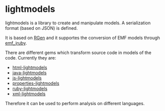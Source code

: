 lightmodels
===========

lightmodels is a library to create and manipulate models. A serialization format (based on JSON) is defined.

It is based on [RGen]((http://github.com/mthiede/rgen)) and it supportes the conversion of EMF models through [emf_jruby](http://github.com/ftomassetti/emf_jruby).

There are different gems which transform source code in models of the code. Currently they are:
* [html-lightmodels](http://github.com/ftomassetti/html-lightmodels)
* [java-lightmodels](http://github.com/ftomassetti/java-lightmodels)
* [js-lightmodels](http://github.com/ftomassetti/js-lightmodels)
* [properties-lightmodels](http://github.com/ftomassetti/properties-lightmodels)
* [ruby-lightmodels](http://github.com/ftomassetti/ruby-lightmodels)
* [xml-lightmodels](http://github.com/ftomassetti/xml-lightmodels)

Therefore it can be used to perform analysis on different languages.
